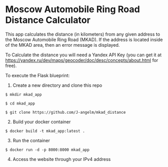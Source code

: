 # Moscow Automobile Ring Road Distance Calculator
This app calculates the distance (in kilometers) from any given address to the Moscow Automobile Ring Road (MKAD). If the address is located inside of the MKAD area, then an error message is displayed.

To Calculate the distance you will need a Yandex API Key (you can get it at https://yandex.ru/dev/maps/geocoder/doc/desc/concepts/about.html for free).

To execute the Flask blueprint:
1. Create a new directory and clone this repo
```
$ mkdir mkad_app
```
```
$ cd mkad_app
```
```
$ git clone https://github.com/J-angelm/mkad_distance
```
2. Build your docker container 
```
$ docker build -t mkad_app:latest .
```
3. Run the container
```
$ docker run -d -p 8000:8000 mkad_app
```
4. Access the website through your IPv4 address
